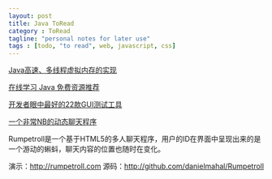 ```yaml
---
layout: post
title: Java ToRead
category : ToRead
tagline: "personal notes for later use"
tags : [todo, "to read", web, javascript, css]
---
```



[Java高速、多线程虚拟内存的实现](http://www.iteye.com/news/29158)

[在线学习 Java 免费资源推荐](http://www.iteye.com/news/29113)

[开发者眼中最好的22款GUI测试工具](http://www.iteye.com/news/29088-GUI)

[一个非常NB的动态聊天程序](http://www.iteye.com/news/29063)

Rumpetroll是一个基于HTML5的多人聊天程序，用户的ID在界面中呈现出来的是一个游动的蝌蚪，聊天内容的位置也随时在变化。 

演示：http://rumpetroll.com 
源码：http://github.com/danielmahal/Rumpetroll 







